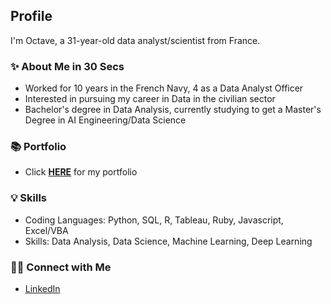 ## Profile

I'm Octave, a 31-year-old data analyst/scientist from France.

### ✨ About Me in 30 Secs
- Worked for 10 years in the French Navy, 4 as a Data Analyst Officer
- Interested in pursuing my career in Data in the civilian sector
- Bachelor's degree in Data Analysis, currently studying to get a Master's Degree in AI Engineering/Data Science

### 📚 Portfolio
- Click **[HERE](https://github.com/Faskill/Portfolio#readme)** for my portfolio

### 💡 Skills
- Coding Languages: Python, SQL, R, Tableau, Ruby, Javascript, Excel/VBA 
- Skills: Data Analysis, Data Science, Machine Learning, Deep Learning

### 🙌🏻 Connect with Me
- [LinkedIn](https://www.linkedin.com/in/octave-antoni/)
